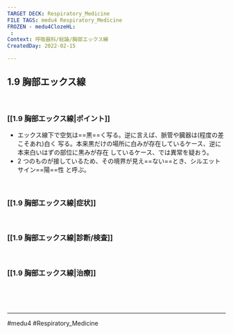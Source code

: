 ```yaml
---
TARGET DECK: Respiratory_Medicine
FILE TAGS: medu4 Respiratory_Medicine
FROZEN - medu4ClozeHL:
 : 
Context: 呼吸器科/総論/胸部エックス線
CreatedDay: 2022-02-15

---
```


## 1.9 胸部エックス線

<br>

### [[1.9 胸部エックス線|ポイント]]
* エックス線下で空気は==黒==く写る。逆に言えば、脈管や臓器は(程度の差こそあれ)白く 写る。本来黒だけの場所に白みが存在しているケース、逆に本来白いはずの部位に黒みが存在 しているケース、では異常を疑おう。
* 2 つのものが接しているため、その境界が見え==ない==とき、シルエットサイン==陽==性 と呼ぶ。
 
<!--ID: 1644912106381-->




<br>

### [[1.9 胸部エックス線|症状]]


<br>

### [[1.9 胸部エックス線|診断/検査]]


<br>

### [[1.9 胸部エックス線|治療]]


<br><br><br>

---
#medu4 #Respiratory_Medicine